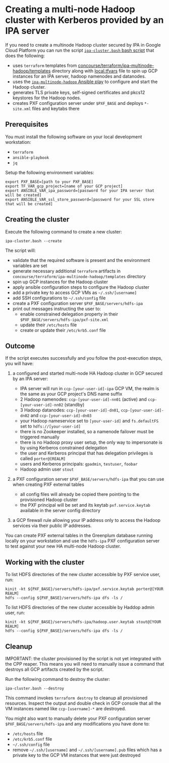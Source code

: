 # Creating a multi-node Hadoop cluster with Kerberos provided by an IPA server

If you need to create a multinode Hadoop cluster secured by IPA in Google Cloud Platform you can run the
script [`ipa-cluster.bash` bash script](ipa-cluster.bash) that does the following:
* uses `terraform` templates from 
[concourse/terraform/ipa-multinode-hadoop/templates](../concourse/terraform/ipa-multinode-hadoop/templates) 
directory along with [local.tfvars](../concourse/terraform/ipa-multinode-hadoop/templates/local.tfvars) file to
spin up GCP instances for an IPA server, hadoop namenodes and datanodes.
* uses the [`ipa-multinode-hadoop` Ansible play](../concourse/ansible/ipa-multinode-hadoop) 
to configure and start the Hadoop cluster.
* generates TLS private keys, self-signed certificates and pkcs12 keystores for the Hadoop nodes.
* creates PXF configuration server under `$PXF_BASE` and deploys `*-site.xml` files and keytabs there

## Prerequisites

You must install the following software on your local development workstation:
* `terraform`
* `ansible-playbook`
* `jq`  

Setup the following environment variables:
```
export PXF_BASE=[path to your PXF_BASE] 
export TF_VAR_gcp_project=[name of your GCP project]
export ANSIBLE_VAR_ipa_password=[password for your IPA server that will be created]
export ANSIBLE_VAR_ssl_store_password=[password for your SSL store that will be created]
```

## Creating the cluster
Execute the following command to create a new cluster:
```
ipa-cluster.bash --create
```
The script will:
 * validate that the required software is present and the environment variables are set
 * generate necessary additional `terraform` artifacts in `concourse/terraform/ipa-multinode-hadoop/templates` directory
 * spin up GCP instances for the Hadoop cluster
 * apply ansible configuration steps to configure the Hadoop cluster
 * add a private key to access GCP VMs as `~/.ssh/[username]`
 * add SSH configurations to `~/.ssh/config` file
 * create a PXF configuration server `$PXF_BASE/servers/hdfs-ipa`
 * print out messages instructing the user to:
   * enable constrained delegation property in their `$PXF_BASE/servers/hdfs-ipa/pxf-site.xml`
   * update their `/etc/hosts` file
   * create or update their `/etc/krb5.conf` file
   
## Outcome
If the script executes successfully and you follow the post-execution steps, you will have:

1. a configured and started multi-node HA Hadoop cluster in GCP secured by an IPA server:
    * IPA server will run in `ccp-[your-user-id]-ipa` GCP VM, the realm is the same as your GCP project's DNS name suffix
    * 2 Hadoop namenodes: `ccp-[your-user-id]-nn01` (active) and `ccp-[your-user-id]-nn02` (standby)
    * 3 Hadoop datanodes: `ccp-[your-user-id]-dn01`, `ccp-[your-user-id]-dn02` and `ccp-[your-user-id]-dn03`  
    * your Hadoop nameservice set to `[your-user-id]` and `fs.defaultFS` set to `hdfs://[your-user-id]`
    * there is no Zookeeper installed, so a namenode failover must be triggered manually
    * there is no Hadoop proxy user setup, the only way to impersonate is by using Kerberos constrained delegation 
    * the user and Kerberos principal that has delegation privileges is called `porter@[REALM]`
    * users and Kerberos principals: `gpadmin`, `testuser`, `foobar`
    * Hadoop admin user `stout`
    
2. a PXF configuration server `$PXF_BASE/servers/hdfs-ipa` that you can use when creating PXF external tables
    * all config files will already be copied there pointing to the provisioned Hadoop cluster
    * the PXF principal will be set and its keytab `pxf.service.keytab` available in the server config directory

3. a GCP firewall rule allowing your IP address only to access the Hadoop services via their public IP addresses. 

You can create PXF external tables in the Greenplum database running locally on your workstation and use
the `hdfs-ipa` PXF configuration server to test against your new HA multi-node Hadoop cluster.

## Working with the cluster
To list HDFS directories of the new cluster accessible by PXF service user, run:
```
kinit -kt ${PXF_BASE}/servers/hdfs-ipa/pxf.service.keytab porter@[YOUR REALM]
hdfs --config ${PXF_BASE}/servers/hdfs-ipa dfs -ls /
```
To list HDFS directories of the new cluster accessible by Haddop admin user, run:
```
kinit -kt ${PXF_BASE}/servers/hdfs-ipa/hadoop.user.keytab stout@[YOUR REALM]
hdfs --config ${PXF_BASE}/servers/hdfs-ipa dfs -ls /
```

## Cleanup

IMPORTANT: the cluster provisioned by the script is not yet integrated with the CPP reaper. 
This means you will need to manually issue a command that destroys all GCP artifacts created by the script.

Run the following command to destroy the cluster:
```
ipa-cluster.bash --destroy
```
This command invokes `terraform destroy` to cleanup all provisioned resources. 
Inspect the output and double check in GCP console that all the VM instances named like `ccp-[username]-*` are destroyed.

You might also want to manually delete your PXF configuration server `$PXF_BASE/servers/hdfs-ipa` 
and any modifications you have done to:
- `/etc/hosts` file
- `/etc/krb5.conf` file
- `~/.ssh/config` file
- remove `~/.ssh/[username]` and `~/.ssh/[username].pub` files which has a private key to the GCP VM instances
that were just destroyed
